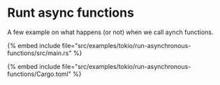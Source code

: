 # Runt async functions

A few example on what happens (or not) when we call aynch functions.

{% embed include file="src/examples/tokio/run-asynchronous-functions/src/main.rs" %}


{% embed include file="src/examples/tokio/run-asynchronous-functions/Cargo.toml" %}
